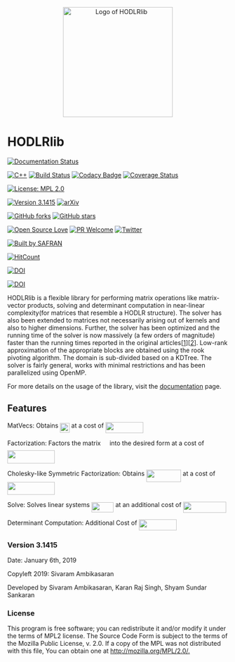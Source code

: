 <p align="center">
  <img src="https://github.com/sivaramambikasaran/HODLR/blob/master/docs/source/images/HODLR.svg" width="250" height="250" alt="Logo of HODLRlib"/>
</p>

# HODLRlib

[![Documentation Status](https://readthedocs.org/projects/hodlrlib/badge/?version=latest)](https://hodlrlib.readthedocs.io/en/latest/?badge=latest)

[![C++](https://img.shields.io/badge/language-C%2B%2B-brightgreen.svg)](http://www.cplusplus.com/)
[![Build Status](https://travis-ci.org/sivaramambikasaran/HODLR.svg?branch=master)](https://travis-ci.org/sivaramambikasaran/HODLR)
[![Codacy Badge](https://api.codacy.com/project/badge/Grade/cd427ae7fd414c0cb2a0e1c7d201b2cb)](https://www.codacy.com/app/sivaramambikasaran/HODLR?utm_source=github.com&amp;utm_medium=referral&amp;utm_content=sivaramambikasaran/HODLR&amp;utm_campaign=Badge_Grade)
[![Coverage Status](https://coveralls.io/repos/github/sivaramambikasaran/HODLR/badge.svg?branch=master)](https://coveralls.io/github/sivaramambikasaran/HODLR?branch=master)

[![License: MPL 2.0](https://img.shields.io/badge/License-MPL%202.0-brightgreen.svg)](https://opensource.org/licenses/MPL-2.0)

[![Version 3.1415](https://img.shields.io/badge/version-3.1415-brightgreen.svg)](https://github.com/sivaramambikasaran/HODLR)
[![arXiv](https://img.shields.io/badge/math.NA-arXiv%3A1405.0223-%23B31B1B.svg)](https://arxiv.org/abs/1405.0223)

[![GitHub forks](https://img.shields.io/github/forks/sivaramambikasaran/HODLR)](https://github.com/sivaramambikasaran/HODLR/network)
[![GitHub stars](https://img.shields.io/github/stars/sivaramambikasaran/HODLR)](https://github.com/sivaramambikasaran/HODLR/stargazers)

[![Open Source Love](https://badges.frapsoft.com/os/v1/open-source.svg?v=103)](https://github.com/sivaramambikasaran/HODLR/)
[![PR Welcome](https://img.shields.io/badge/PRs-welcome-brightgreen.svg)](http://makeapullrequest.com) 
[![Twitter](https://img.shields.io/twitter/url?style=social&url=https%3A%2F%2Fgithub.com%2Fsivaramambikasaran%2FHODLR)](https://twitter.com/intent/tweet?text=Wow:&url=https%3A%2F%2Fgithub.com%2Fsivaramambikasaran%2FHODLR)

[![Built by SAFRAN](https://img.shields.io/badge/built%20by-SAFRAN-orange.svg)](http://sivaramambikasaran.com/research/)

[![HitCount](http://hits.dwyl.com/sivaramambikasaran/sivaramambikasaran/HODLR.svg)](http://hits.dwyl.com/sivaramambikasaran/sivaramambikasaran/HODLR)

[![DOI](https://zenodo.org/badge/12858603.svg)](https://zenodo.org/badge/latestdoi/12858603)

[![DOI](http://joss.theoj.org/papers/10.21105/joss.01167/status.svg)](https://doi.org/10.21105/joss.01167)

HODLRlib is a flexible library for performing matrix operations like matrix-vector products, solving and determinant computation in near-linear complexity(for matrices that resemble a HODLR structure). The solver has also been extended to matrices not necessarily arising out of kernels and also to higher dimensions. Further, the solver has been optimized and the running time of the solver is now massively (a few orders of magnitude) faster than the running times reported in the original articles[[1](https://link.springer.com/article/10.1007/s10915-013-9714-z)][[2](https://arxiv.org/abs/1405.0223)]. Low-rank approximation of the appropriate blocks are obtained using the rook pivoting algorithm. The domain is sub-divided based on a KDTree. The solver is fairly general, works with minimal restrictions and has been parallelized using OpenMP.

For more details on the usage of the library, visit the [documentation](https://hodlrlib.readthedocs.io/) page.

## Features

MatVecs: Obtains <img src="https://cdn.jsdelivr.net/gh/sivaramambikasaran/HODLR@master/docs/source/images//af44b92b9a0ae94e08b5e1e8abce573e.svg?invert_in_darkmode" align=middle width=21.723786149999988pt height=22.465723500000017pt/> at a cost of <img src="https://cdn.jsdelivr.net/gh/sivaramambikasaran/HODLR@master/docs/source/images//a905df5a2fee5cc61be08bca001d96bc.svg?invert_in_darkmode" align=middle width=85.780695pt height=24.65753399999998pt/>

Factorization: Factors the matrix <img src="https://cdn.jsdelivr.net/gh/sivaramambikasaran/HODLR@master/docs/source/images//53d147e7f3fe6e47ee05b88b166bd3f6.svg?invert_in_darkmode" align=middle width=12.32879834999999pt height=22.465723500000017pt/> into the desired form at a cost of <img src="https://cdn.jsdelivr.net/gh/sivaramambikasaran/HODLR@master/docs/source/images//b968ed4db2c93b9d0e799f4fc7300fed.svg?invert_in_darkmode" align=middle width=108.22370954999998pt height=29.534320200000014pt/>

Cholesky-like Symmetric Factorization: Obtains <img src="https://cdn.jsdelivr.net/gh/sivaramambikasaran/HODLR@master/docs/source/images//9fe6a39ffcbf0fd1960b9767d054cf6e.svg?invert_in_darkmode" align=middle width=79.39666349999999pt height=27.6567522pt/> at a cost of <img src="https://cdn.jsdelivr.net/gh/sivaramambikasaran/HODLR@master/docs/source/images//b968ed4db2c93b9d0e799f4fc7300fed.svg?invert_in_darkmode" align=middle width=108.22370954999998pt height=29.534320200000014pt/>

Solve: Solves linear systems <img src="https://cdn.jsdelivr.net/gh/sivaramambikasaran/HODLR@master/docs/source/images//66a8a0c17c80a313cb880fcc6d6392f3.svg?invert_in_darkmode" align=middle width=50.69621369999999pt height=22.831056599999986pt/> at an additional cost of <img src="https://cdn.jsdelivr.net/gh/sivaramambikasaran/HODLR@master/docs/source/images//053e1c7d38b655ef637f98b669d34798.svg?invert_in_darkmode" align=middle width=98.5661028pt height=24.65753399999998pt/>

Determinant Computation: Additional Cost of <img src="https://cdn.jsdelivr.net/gh/sivaramambikasaran/HODLR@master/docs/source/images//87a88fd17efcaab84de7605c60cd4528.svg?invert_in_darkmode" align=middle width=85.780695pt height=24.65753399999998pt/>

### Version 3.1415

Date: January 6th, 2019

Copyleft 2019: Sivaram Ambikasaran

Developed by Sivaram Ambikasaran, Karan Raj Singh, Shyam Sundar Sankaran

### License

This program is free software; you can redistribute it and/or modify it under the terms of MPL2 license. The Source Code Form is subject to the terms of the Mozilla Public License, v. 2.0. If a copy of the MPL was not distributed with this file, You can obtain one at <http://mozilla.org/MPL/2.0/.>
